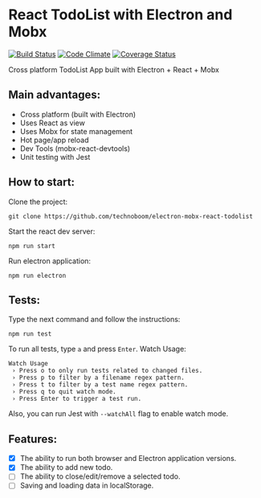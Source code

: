 # React TodoList with Electron and Mobx
[![Build Status](https://travis-ci.org/technoboom/electron-mobx-react-todolist.svg?branch=master)](https://travis-ci.org/technoboom/electron-mobx-react-todolist)
[![Code Climate](https://codeclimate.com/github/technoboom/electron-mobx-react-todolist/badges/gpa.svg)](https://codeclimate.com/github/technoboom/electron-mobx-react-todolist)
[![Coverage Status](https://coveralls.io/repos/github/technoboom/electron-mobx-react-todolist/badge.svg?branch=master)](https://coveralls.io/github/technoboom/electron-mobx-react-todolist?branch=master)

Cross platform TodoList App built with Electron + React + Mobx

## Main advantages:
- Cross platform (built with Electron)
- Uses React as view
- Uses Mobx for state management
- Hot page/app reload
- Dev Tools (mobx-react-devtools)
- Unit testing with Jest

## How to start:
Clone the project:
```
git clone https://github.com/technoboom/electron-mobx-react-todolist
```
Start the react dev server:
```
npm run start
```
Run electron application:
```
npm run electron
```

## Tests:
Type the next command and follow the instructions:
```
npm run test
```
To run all tests, type `a` and press `Enter`.
Watch Usage:
```
Watch Usage
 › Press o to only run tests related to changed files.
 › Press p to filter by a filename regex pattern.
 › Press t to filter by a test name regex pattern.
 › Press q to quit watch mode.
 › Press Enter to trigger a test run.
```
Also, you can run Jest with `--watchAll` flag to enable watch mode.

## Features:
- [x] The ability to run both browser and Electron application
versions.
- [x] The ability to add new todo.
- [ ] The ability to close/edit/remove a selected todo.
- [ ] Saving and loading data in localStorage.